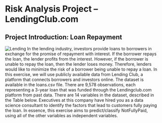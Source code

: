 # Risk Analysis Project – LendingClub.com

## Project Introduction: Loan Repayment
![Lending](https://github.com/VinhhDo/Risk-Analysis-Project/assets/98499217/d541d9fc-95b2-4a28-a7cf-14eb8f7fc778)
In the lending industry, investors provide loans to borrowers in exchange for the promise of
repayment with interest. If the borrower repays the loan, the lender profits from the interest.
However, if the borrower is unable to repay the loan, then the lender loses money. Therefore,
lenders would like to minimize the risk of a borrower being unable to repay a loan.
In this exercise, we will use publicly available data from Lending Club, a platform that connects
borrowers and investors online. The dataset is available in the loans.csv file. There are 9,578
observations, each representing a 3-year loan that was funded through the Lendingclub.com
platform from past data. There are 14 variables in the dataset, described in the Table below.
Executives at this company have hired you as a data science consultant to identify the factors that
lead to customers fully paying the loan. In essence, this exercise aims to predict/classify
NotFullyPaid, using all of the other variables as independent variables.
